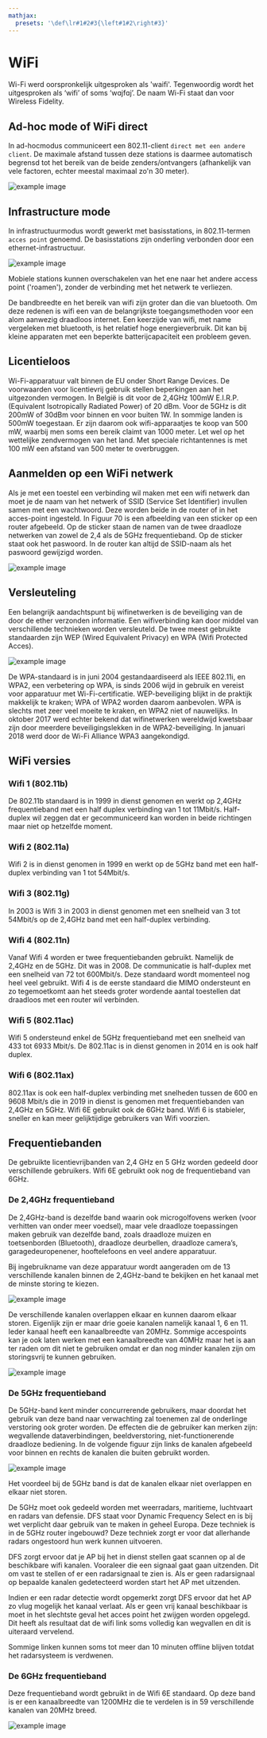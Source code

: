 ```yaml
---
mathjax:
  presets: '\def\lr#1#2#3{\left#1#2\right#3}'
---
```


# WiFi

Wi-Fi werd oorspronkelijk uitgesproken als 'waifi'. Tegenwoordig wordt het uitgesproken als ‘wifi’ of soms ‘wɑjfɑj’. De naam Wi-Fi staat dan voor Wireless Fidelity.

## Ad-hoc mode of WiFi direct

In ad-hocmodus communiceert een 802.11-client `direct met een andere client`. De maximale afstand tussen deze stations is daarmee automatisch begrensd tot het bereik van de beide zenders/ontvangers (afhankelijk van vele factoren, echter meestal maximaal zo'n 30 meter).

![example image](./images/adhoc.png "An exemplary image")

## Infrastructure mode

In infrastructuurmodus wordt gewerkt met basisstations, in 802.11-termen `acces point` genoemd. De basisstations zijn onderling verbonden door een ethernet-infrastructuur.

![example image](./images/ap.png "An exemplary image")

Mobiele stations kunnen overschakelen van het ene naar het andere access point ('roamen'), zonder de verbinding met het netwerk te verliezen.

De bandbreedte en het bereik van wifi zijn groter dan die van bluetooth. Om deze redenen is wifi een van de belangrijkste toegangsmethoden voor een alom aanwezig draadloos internet.
Een keerzijde van wifi, met name vergeleken met bluetooth, is het relatief hoge energieverbruik. Dit kan bij kleine apparaten met een beperkte batterijcapaciteit een probleem geven.

## Licentieloos

Wi-Fi-apparatuur valt binnen de EU onder Short Range Devices. De voorwaarden voor licentievrij gebruik stellen beperkingen aan het uitgezonden vermogen.
In België is dit voor de 2,4GHz 100mW E.I.R.P. (Equivalent Isotropically Radiated Power) of 20 dBm.
Voor de 5GHz is dit 200mW of 30dBm voor binnen en voor buiten 1W.
In sommige landen is 500mW toegestaan. Er zijn daarom ook wifi-apparaatjes te koop van 500 mW, waarbij men soms een bereik claimt van 1000 meter. Let wel op het wettelijke zendvermogen van het land. Met speciale richtantennes is met 100 mW een afstand van 500 meter te overbruggen.

## Aanmelden op een WiFi netwerk

Als je met een toestel een verbinding wil maken met een wifi netwerk dan moet je de naam van het netwerk of SSID (Service Set Identifier) invullen samen met een wachtwoord.
Deze worden beide in de router of in het acces-point ingesteld. In Figuur 70 is een afbeelding van een sticker op een router afgebeeld. Op de sticker staan de namen van de twee draadloze netwerken van zowel de 2,4 als de 5GHz frequentieband. Op de sticker staat ook het paswoord. In de router kan altijd de SSID-naam als het paswoord gewijzigd worden.

![example image](./images/ap1.png "An exemplary image")

## Versleuteling

Een belangrijk aandachtspunt bij wifinetwerken is de beveiliging van de door de ether verzonden informatie. Een wifiverbinding kan door middel van verschillende technieken worden versleuteld. De twee meest gebruikte standaarden zijn WEP (Wired Equivalent Privacy) en WPA (Wifi Protected Acces).

![example image](./images/ap2.png "An exemplary image")

De WPA-standaard is in juni 2004 gestandaardiseerd als IEEE 802.11i, en WPA2, een verbetering op WPA, is sinds 2006 wijd in gebruik en vereist voor apparatuur met Wi-Fi-certificatie. 
WEP-beveiliging blijkt in de praktijk makkelijk te kraken; WPA of WPA2 worden daarom aanbevolen. WPA is slechts met zeer veel moeite te kraken, en WPA2 niet of nauwelijks. In oktober 2017 werd echter bekend dat wifinetwerken wereldwijd kwetsbaar zijn door meerdere beveiligingslekken in de WPA2-beveiliging.
In januari 2018 werd door de Wi-Fi Alliance WPA3 aangekondigd.

## WiFi versies

### Wifi 1 (802.11b)

De 802.11b standaard is in 1999 in dienst genomen en werkt op 2,4GHz frequentieband met een half duplex verbinding van 1 tot 11Mbit/s. Half-duplex wil zeggen dat er gecommuniceerd kan worden in beide richtingen maar niet op hetzelfde moment.

### Wifi 2 (802.11a)

Wifi 2 is in dienst genomen in 1999 en werkt op de 5GHz band met een half-duplex verbinding van 1 tot 54Mbit/s.

### Wifi 3 (802.11g)

In 2003 is Wifi 3 in 2003 in dienst genomen met een snelheid van 3 tot 54Mbit/s op de 2,4GHz band met een half-duplex verbinding.

### Wifi 4 (802.11n)

Vanaf Wifi 4 worden er twee frequentiebanden gebruikt. Namelijk de 2,4GHz en de 5GHz. Dit was in 2008. De communicatie is half-duplex met een snelheid van 72 tot 600Mbit/s. Deze standaard wordt momenteel nog heel veel gebruikt. Wifi 4 is de eerste standaard die MIMO ondersteunt en zo tegemoetkomt aan het steeds groter wordende aantal toestellen dat draadloos met een router wil verbinden.

### Wifi 5 (802.11ac)

Wifi 5 ondersteund enkel de 5GHz frequentieband met een snelheid van 433 tot 6933 Mbit/s. De 802.11ac is in dienst genomen in 2014 en is ook half duplex.

### Wifi 6 (802.11ax)

802.11ax is ook een half-duplex verbinding met snelheden tussen de 600 en 9608 Mbit/s die in 2019 in dienst is genomen met frequentiebanden van 2,4GHz en 5GHz. Wifi 6E gebruikt ook de 6GHz band.
Wifi 6 is stabieler, sneller en kan meer gelijktijdige gebruikers van Wifi voorzien.

## Frequentiebanden

De gebruikte licentievrijbanden van 2,4 GHz en 5 GHz worden gedeeld door verschillende gebruikers. Wifi 6E gebruikt ook nog de frequentieband van 6GHz.

### De 2,4GHz frequentieband

De 2,4GHz-band is dezelfde band waarin ook microgolfovens werken (voor verhitten van onder meer voedsel), maar vele draadloze toepassingen maken gebruik van dezelfde band, zoals draadloze muizen en toetsenborden (Bluetooth), draadloze deurbellen, draadloze camera’s, garagedeuropenener, hooftelefoons en veel andere apparatuur.

Bij ingebruikname van deze apparatuur wordt aangeraden om de 13 verschillende kanalen binnen de 2,4GHz-band te bekijken en het kanaal met de minste storing te kiezen.

![example image](./images/band.png "An exemplary image")

De verschillende kanalen overlappen elkaar en kunnen daarom elkaar storen. Eigenlijk zijn er maar drie goeie kanalen namelijk kanaal 1, 6 en 11. Ieder kanaal heeft een kanaalbreedte van 20MHz. Sommige accespoints kan je ook laten werken met een kanaalbreedte van 40MHz maar het is aan ter raden om dit niet te gebruiken omdat er dan nog minder kanalen zijn om storingsvrij te kunnen gebruiken.

![example image](./images/band2.png "An exemplary image")

### De 5GHz frequentieband

De 5GHz-band kent minder concurrerende gebruikers, maar doordat het gebruik van deze band naar verwachting zal toenemen zal de onderlinge verstoring ook groter worden. De effecten die de gebruiker kan merken zijn: wegvallende dataverbindingen, beeldverstoring, niet-functionerende draadloze bediening. In de volgende figuur zijn links de kanalen afgebeeld voor binnen en rechts de kanalen die buiten gebruikt worden.

![example image](./images/band3.png "An exemplary image")

Het voordeel bij de 5GHz band is dat de kanalen elkaar niet overlappen en elkaar niet storen.

De 5GHz moet ook gedeeld worden met weerradars, maritieme, luchtvaart en radars van defensie. DFS staat voor Dynamic Frequency Select en is bij wet verplicht daar gebruik van te maken in geheel Europa. Deze techniek is in de 5GHz router ingebouwd? Deze techniek zorgt er voor dat allerhande radars ongestoord hun werk kunnen uitvoeren. 

DFS zorgt ervoor dat je AP bij het in dienst stellen gaat scannen op al de beschikbare wifi kanalen. Vooraleer die een signaal gaat gaan uitzenden. Dit om vast te stellen of er een radarsignaal te zien is. Als er geen radarsignaal op bepaalde kanalen gedetecteerd worden start het AP met uitzenden. 

Indien er een radar detectie wordt opgemerkt zorgt DFS ervoor dat het AP zo vlug mogelijk het kanaal verlaat. Als er geen vrij kanaal beschikbaar is moet in het slechtste geval het acces point het zwijgen worden opgelegd. Dit heeft als resultaat dat de wifi link soms volledig kan wegvallen en dit is uiteraard vervelend. 

Sommige linken kunnen soms tot meer dan 10 minuten offline blijven totdat het radarsysteem is verdwenen.

### De 6GHz frequentieband

Deze frequentieband wordt gebruikt in de Wifi 6E standaard. Op deze band is er een kanaalbreedte van 1200MHz die te verdelen is in 59 verschillende kanalen van 20MHz breed.

![example image](./images/band4.png "An exemplary image")
